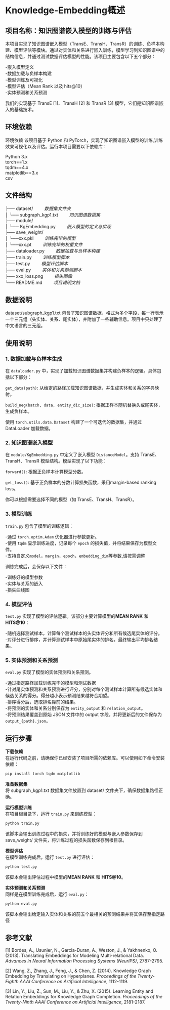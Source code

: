 # **Knowledge-Embedding概述**
## 项目名称：知识图谱嵌入模型的训练与评估

本项目实现了知识图谱嵌入模型（TransE、TransH、TransR）的训练、负样本构建、模型评估等模块。通过对实体和关系进行嵌入训练，模型学习到知识图谱中的结构信息，并通过测试数据评估模型的性能。该项目主要包含以下五个部分：

-嵌入模型定义  
-数据加载与负样本构建  
-模型训练及可视化  
-模型评估（Mean Rank 以及 hits@10）  
-实体预测和关系预测  

我们的实现基于 TransE [1]、TransH [2] 和 TransR [3] 模型，它们是知识图谱嵌入的基础技术。
## 环境依赖
环境依赖
该项目基于 Python 和 PyTorch，实现了知识图谱嵌入模型的训练,训练效果可视化以及评估。运行本项目需要以下依赖库：

Python 3.x  
torch==1.x  
tqdm==4.x  
matplotlib==3.x  
csv

## 文件结构

├── dataset/                 &nbsp;&nbsp;&nbsp; &nbsp;&nbsp;&nbsp;      _数据集文件夹_  
│   └── subgraph_kgp1.txt        &nbsp;&nbsp;&nbsp;  &nbsp;&nbsp;&nbsp;  _知识图谱数据集_  
├── module/  
│   └── KgEmbedding.py       &nbsp;&nbsp;&nbsp;  &nbsp;&nbsp;&nbsp;      _嵌入模型的定义与实现_  
├── save_weight/    
│   └──xxx.pkl               &nbsp;&nbsp;&nbsp;  &nbsp;&nbsp;&nbsp;      _训练完毕的模型_      
│   └──xxx.pt              &nbsp;&nbsp;&nbsp;   &nbsp;&nbsp;&nbsp;       _训练完毕的权重文件_  
├── dataloader.py           &nbsp;&nbsp;&nbsp;   &nbsp;&nbsp;&nbsp;      _数据加载与负样本构建_  
├── train.py                &nbsp;&nbsp;&nbsp; &nbsp;&nbsp;&nbsp;       _训练模型脚本_  
├── test.py                &nbsp;&nbsp;&nbsp;  &nbsp;&nbsp;&nbsp;      _模型评估脚本_  
├── eval.py                &nbsp;&nbsp;&nbsp;  &nbsp;&nbsp;&nbsp;      _实体和关系预测脚本_  
├── xxx_loss.png                &nbsp;&nbsp;&nbsp;  &nbsp;&nbsp;&nbsp;      _损失图像_  
└── README.md             &nbsp;&nbsp;&nbsp;   &nbsp;&nbsp;&nbsp;       _项目说明文档_  

## 数据说明
dataset/subgraph_kgp1.txt 包含了知识图谱数据，格式为多个字段，每一行表示一个三元组（头实体、关系、尾实体），并附加了一些辅助信息。项目中只处理了中文语言的三元组。

## 使用说明
### 1. 数据加载与负样本生成
在 `dataloader.py` 中，实现了加载知识图谱数据集并构建负样本的逻辑。具体包括以下部分：

``get_data(path)``: 从给定的路径加载知识图谱数据，并生成实体和关系的字典映射。  

``build_neg(batch, data, entity_dic_size)``: 根据正样本随机替换头或尾实体，生成负样本。  

使用 `torch.utils.data.Dataset` 构建了一个可迭代的数据集，并通过 DataLoader 加载数据。

### 2. 知识图谱嵌入模型
在 `module/KgEmbedding.py` 中定义了嵌入模型 `DistanceModel`。支持 TransE、TransH、TransR 模型结构。模型实现了以下功能：  

``forward()``: 根据正负样本计算模型分数。  

``get_loss()``: 基于正负样本的分数计算损失函数，采用margin-based ranking loss。  

你可以根据需要选择不同的模型（如 TransE、TransH、TransR）。

### 3. 模型训练
`train.py` 包含了模型的训练逻辑：

-通过 `torch.optim.Adam` 优化器进行参数更新。  
-使用 `tqdm` 显示训练进度，记录每个 `epoch` 的损失值，并将结果保存为模型文件。  
-支持自定义`model`，`margin`，`epoch`，`embedding_dim`等参数,请按需调整

训练完成后，会保存以下文件：

-训练好的模型参数  
-实体与关系的嵌入  
-损失曲线图  

### 4. 模型评估
`test.py` 实现了模型的评估逻辑。该部分主要计算模型的**MEAN RANK** 和 **HITS@10**：

-随机选择测试样本，计算每个测试样本的头实体评分和所有候选尾实体的评分。
-对评分进行排序，并计算测试样本中原始尾实体的排名，最终输出平均排名结果。  

### 5. 实体预测和关系预测
`eval.py` 实现了模型的实体预测和关系预测。

-通过指定路径加载训练完毕的模型和测试数据  
-针对尾实体预测和关系预测进行评分，分别对每个测试样本计算所有候选实体和候选关系的得分。得分越小表示预测结果越符合期望。  
-排序得分后，选取排名靠前的结果。  
-将预测的实体和关系分别保存为 `entity_output` 和 `relation_output`。  
-将预测结果覆盖到原始 JSON 文件中的 output 字段，并将更新后的文件保存为 `output_{path}.json`。  

## 运行步骤
**下载依赖**   
在运行代码之前，请确保你已经安装了项目所需的依赖库。可以使用如下命令安装依赖：

```bash
pip install torch tqdm matplotlib
```  

**准备数据集**   
将 subgraph_kgp1.txt 数据集文件放置到 dataset/ 文件夹下，确保数据集路径正确。

**运行模型训练**  
在项目根目录下，运行 `train.py` 来训练模型：  

```bash
python train.py
```

该脚本会输出训练过程中的损失，并将训练好的模型与嵌入参数保存到 save_weight/ 文件夹，将训练过程的损失函数保存到根目录。

**模型评估**   
在模型训练完成后，运行 `test.py` 进行评估：  

```bash
python test.py
```

该脚本会输出评估过程中模型的**MEAN RANK** 和 **HITS@10**。

**实体预测和关系预测**    
同样是在模型训练完成后，运行 `eval.py`：  

```bash
python eval.py
```

该脚本会输出给定输入实体和关系的前五个最相关的预测结果并将其保存至指定路径


## 参考文献

[1] Bordes, A., Usunier, N., Garcia-Duran, A., Weston, J., & Yakhnenko, O. (2013). Translating Embeddings for Modeling Multi-relational Data. *Advances in Neural Information Processing Systems (NeurIPS)*, 2787-2795.

[2] Wang, Z., Zhang, J., Feng, J., & Chen, Z. (2014). Knowledge Graph Embedding by Translating on Hyperplanes. *Proceedings of the Twenty-Eighth AAAI Conference on Artificial Intelligence*, 1112-1119.

[3] Lin, Y., Liu, Z., Sun, M., Liu, Y., & Zhu, X. (2015). Learning Entity and Relation Embeddings for Knowledge Graph Completion. *Proceedings of the Twenty-Ninth AAAI Conference on Artificial Intelligence*, 2181-2187.
